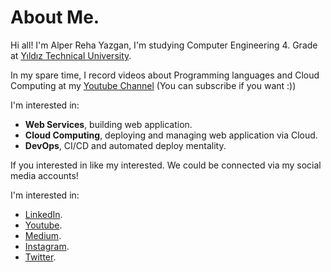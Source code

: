 # About Me.   
Hi all! I'm Alper Reha Yazgan, I'm studying Computer Engineering 4. Grade at [Yıldız Technical University](https://www.yildiz.edu.tr/en).  

In my spare time, I record videos about Programming languages and Cloud Computing at my [Youtube Channel](https://youtube.com/c/alperrehayazgan) (You can subscribe if you want :)) 

I'm interested in:

- **Web Services**, building web application.
- **Cloud Computing**, deploying and managing web application via Cloud.
- **DevOps**, CI/CD and automated deploy mentality.

If you interested in like my interested. We could be connected via my social media accounts!

I'm interested in:

- [LinkedIn](https://www.linkedin.com/in/alperreha).
- [Youtube](https://youtube.com/c/alperrehayazgan).
- [Medium](https://medium.com/@alperreha).
- [Instagram](https://instagram.com/alperreha38).
- [Twitter](https://twitter.com/alperreha).
